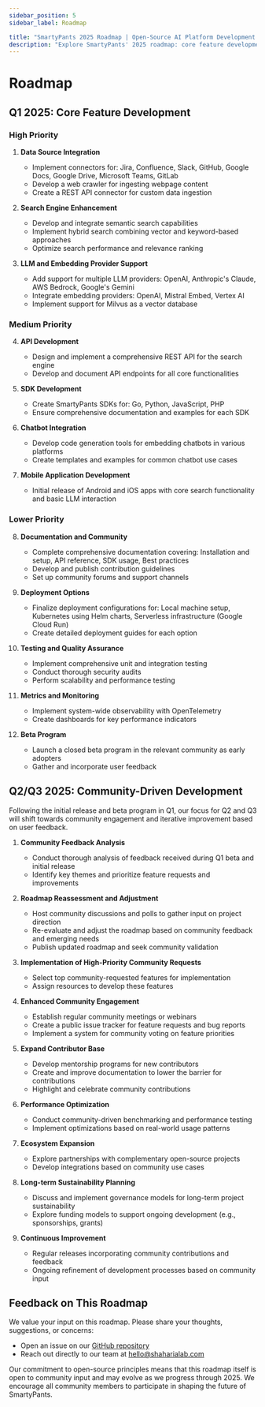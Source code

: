 ```yaml
---
sidebar_position: 5
sidebar_label: Roadmap

title: "SmartyPants 2025 Roadmap | Open-Source AI Platform Development Plan"
description: "Explore SmartyPants' 2025 roadmap: core feature development, community-driven enhancements, and long-term sustainability plans for our open-source AI platform."
---
```


# Roadmap

## Q1 2025: Core Feature Development

### High Priority
1. **Data Source Integration**
    - Implement connectors for: Jira, Confluence, Slack, GitHub, Google Docs, Google Drive, Microsoft Teams, GitLab
    - Develop a web crawler for ingesting webpage content
    - Create a REST API connector for custom data ingestion

2. **Search Engine Enhancement**
    - Develop and integrate semantic search capabilities
    - Implement hybrid search combining vector and keyword-based approaches
    - Optimize search performance and relevance ranking

3. **LLM and Embedding Provider Support**
    - Add support for multiple LLM providers: OpenAI, Anthropic's Claude, AWS Bedrock, Google's Gemini
    - Integrate embedding providers: OpenAI, Mistral Embed, Vertex AI
    - Implement support for Milvus as a vector database

### Medium Priority
4. **API Development**
    - Design and implement a comprehensive REST API for the search engine
    - Develop and document API endpoints for all core functionalities

5. **SDK Development**
    - Create SmartyPants SDKs for: Go, Python, JavaScript, PHP
    - Ensure comprehensive documentation and examples for each SDK

6. **Chatbot Integration**
    - Develop code generation tools for embedding chatbots in various platforms
    - Create templates and examples for common chatbot use cases

7. **Mobile Application Development**
    - Initial release of Android and iOS apps with core search functionality and basic LLM interaction

### Lower Priority
8. **Documentation and Community**
    - Complete comprehensive documentation covering: Installation and setup, API reference, SDK usage, Best practices
    - Develop and publish contribution guidelines
    - Set up community forums and support channels

9. **Deployment Options**
    - Finalize deployment configurations for: Local machine setup, Kubernetes using Helm charts, Serverless infrastructure (Google Cloud Run)
    - Create detailed deployment guides for each option

10. **Testing and Quality Assurance**
    - Implement comprehensive unit and integration testing
    - Conduct thorough security audits
    - Perform scalability and performance testing

11. **Metrics and Monitoring**
    - Implement system-wide observability with OpenTelemetry
    - Create dashboards for key performance indicators

12. **Beta Program**
    - Launch a closed beta program in the relevant community as early adopters
    - Gather and incorporate user feedback

## Q2/Q3 2025: Community-Driven Development

Following the initial release and beta program in Q1, our focus for Q2 and Q3 will shift towards community engagement and iterative improvement based on user feedback.

1. **Community Feedback Analysis**
    - Conduct thorough analysis of feedback received during Q1 beta and initial release
    - Identify key themes and prioritize feature requests and improvements

2. **Roadmap Reassessment and Adjustment**
    - Host community discussions and polls to gather input on project direction
    - Re-evaluate and adjust the roadmap based on community feedback and emerging needs
    - Publish updated roadmap and seek community validation

3. **Implementation of High-Priority Community Requests**
    - Select top community-requested features for implementation
    - Assign resources to develop these features

4. **Enhanced Community Engagement**
    - Establish regular community meetings or webinars
    - Create a public issue tracker for feature requests and bug reports
    - Implement a system for community voting on feature priorities

5. **Expand Contributor Base**
    - Develop mentorship programs for new contributors
    - Create and improve documentation to lower the barrier for contributions
    - Highlight and celebrate community contributions

6. **Performance Optimization**
    - Conduct community-driven benchmarking and performance testing
    - Implement optimizations based on real-world usage patterns

7. **Ecosystem Expansion**
    - Explore partnerships with complementary open-source projects
    - Develop integrations based on community use cases

8. **Long-term Sustainability Planning**
    - Discuss and implement governance models for long-term project sustainability
    - Explore funding models to support ongoing development (e.g., sponsorships, grants)

9. **Continuous Improvement**
    - Regular releases incorporating community contributions and feedback
    - Ongoing refinement of development processes based on community input

## Feedback on This Roadmap
We value your input on this roadmap. Please share your thoughts, suggestions, or concerns:
- Open an issue on our [GitHub repository](https://github.com/shaharia-lab/smarty-pants)
- Reach out directly to our team at [hello@shaharialab.com](mailto:hello@shaharialab.com)

Our commitment to open-source principles means that this roadmap itself is open to community input and may evolve as we progress through 2025. We encourage all community members to participate in shaping the future of SmartyPants.